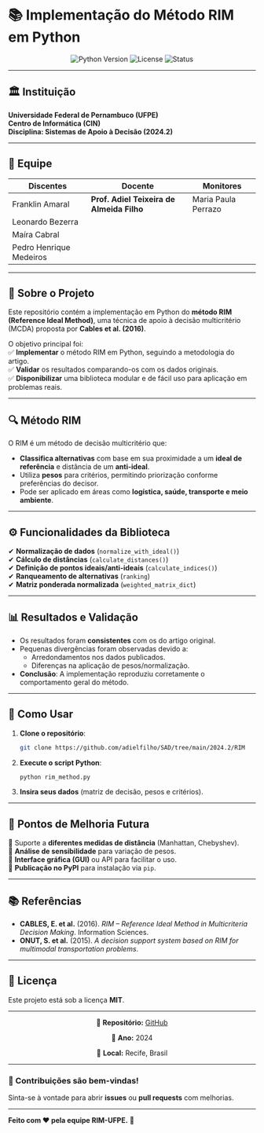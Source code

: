 # **📚 Implementação do Método RIM em Python**  

<div align="center">
  <img src="https://img.shields.io/badge/Python-3.8%2B-blue?logo=python" alt="Python Version">
  <img src="https://img.shields.io/badge/License-MIT-green" alt="License">
  <img src="https://img.shields.io/badge/Status-Active-brightgreen" alt="Status">
</div>  

---

## **🏛️ Instituição**  
**Universidade Federal de Pernambuco (UFPE)**  
**Centro de Informática (CIN)**  
**Disciplina: Sistemas de Apoio à Decisão (2024.2)**  

---

## **👥 Equipe**  
| **Discentes** | **Docente** |  **Monitores** |
|--------------|------------|--------------|
| Franklin Amaral | **Prof. Adiel Teixeira de Almeida Filho** |  Maria Paula Perrazo |
| Leonardo Bezerra | |  | Daniel Nascimento |
| Maíra Cabral | |  
| Pedro Henrique Medeiros | |  

---

## **📌 Sobre o Projeto**  
Este repositório contém a implementação em Python do **método RIM (Reference Ideal Method)**, uma técnica de apoio à decisão multicritério (MCDA) proposta por **Cables et al. (2016)**.  

O objetivo principal foi:  
✅ **Implementar** o método RIM em Python, seguindo a metodologia do artigo.  
✅ **Validar** os resultados comparando-os com os dados originais.  
✅ **Disponibilizar** uma biblioteca modular e de fácil uso para aplicação em problemas reais.  

---

## **🔍 Método RIM**  
O RIM é um método de decisão multicritério que:  
- **Classifica alternativas** com base em sua proximidade a um **ideal de referência** e distância de um **anti-ideal**.  
- Utiliza **pesos** para critérios, permitindo priorização conforme preferências do decisor.  
- Pode ser aplicado em áreas como **logística, saúde, transporte e meio ambiente**.  

---

## **⚙️ Funcionalidades da Biblioteca**  
✔ **Normalização de dados** (`normalize_with_ideal()`)  
✔ **Cálculo de distâncias** (`calculate_distances()`)  
✔ **Definição de pontos ideais/anti-ideais** (`calculate_indices()`)  
✔ **Ranqueamento de alternativas** (`ranking`)  
✔ **Matriz ponderada normalizada** (`weighted_matrix_dict`)  

---

## **📊 Resultados e Validação**  
- Os resultados foram **consistentes** com os do artigo original.  
- Pequenas divergências foram observadas devido a:  
  - Arredondamentos nos dados publicados.  
  - Diferenças na aplicação de pesos/normalização.  
- **Conclusão**: A implementação reproduziu corretamente o comportamento geral do método.  

---

## **🚀 Como Usar**  
1. **Clone o repositório**:  
   ```bash
   git clone https://github.com/adielfilho/SAD/tree/main/2024.2/RIM
   ```  
2. **Execute o script Python**:  
   ```python
   python rim_method.py
   ```  
3. **Insira seus dados** (matriz de decisão, pesos e critérios).  

---

## **🔧 Pontos de Melhoria Futura**  
🔹 Suporte a **diferentes medidas de distância** (Manhattan, Chebyshev).  
🔹 **Análise de sensibilidade** para variação de pesos.  
🔹 **Interface gráfica (GUI)** ou API para facilitar o uso.  
🔹 **Publicação no PyPI** para instalação via `pip`.  

---

## **📚 Referências**  
- **CABLES, E. et al.** (2016). *RIM – Reference Ideal Method in Multicriteria Decision Making*. Information Sciences.  
- **ONUT, S. et al.** (2015). *A decision support system based on RIM for multimodal transportation problems*.  

---

## **📜 Licença**  
Este projeto está sob a licença **MIT**.  

---

<div align="center">
  <p>🔗 <strong>Repositório:</strong> <a href="https://github.com/adielfilho/SAD/tree/main/2024.2/RIM">GitHub</a></p>
  <p>📅 <strong>Ano:</strong> 2024</p>
  <p>📍 <strong>Local:</strong> Recife, Brasil</p>
</div>  

---

### **🌟 Contribuições são bem-vindas!**  
Sinta-se à vontade para abrir **issues** ou **pull requests** com melhorias.  

---  

**Feito com ❤️ pela equipe RIM-UFPE.** 🚀
